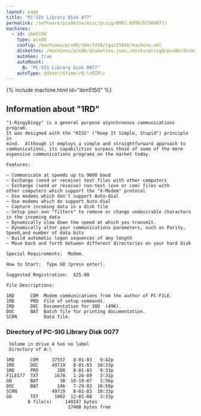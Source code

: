 ```yaml
---
layout: page
title: "PC-SIG Library Disk #77"
permalink: /software/pcx86/sw/misc/pcsig/0001-0999/DISK0077/
machines:
  - id: ibm5150
    type: pcx86
    config: /machines/pcx86/ibm/5150/cga/256kb/machine.xml
    diskettes: /machines/pcx86/diskettes.json,/disks/pcsig0/pcx86/diskettes.json
    autoGen: true
    autoMount:
      B: "PC-SIG Library Disk 0077"
    autoType: $date\r$time\rB:\rDIR\r
---
```


{% include machine.html id="ibm5150" %}

## Information about "1RD"

    "1-RingyDingy" is a general purpose asynchronous communications program.
    It was designed with the "KISS" ("Keep It Simple, Stupid") principle in
    mind.  Although it employs a simple and straightforward approach to
    communications, its capabilities surpass those of some of the more
    expensive communications programs on the market today.
    
    Features:
    
    ~ Communicate at speeds up to 9600 baud
    ~ Exchange (send or receive) text files with other computers
    ~ Exchange (send or receive) non-text (exe or com) files with
    other computers which support the "X-Modem" protocol
    ~ Use modems which don't support Auto-dial
    ~ Use modems which do support Auto-dial
    ~ Capture incoming data in a disk file
    ~ Setup your own "filters" to remove or change undesirable characters
    in the incoming data
    ~ Dynamically slow down the speed at which you transmit.
    ~ Dynamically alter your communications parameters, such as Parity,
    Speed,and number of data bits
    ~ Build automatic logon sequences of any length
    ~ Move back and forth between different directories on your hard disk
    
    Special Requirements:  Modem.
    
    How to Start:  Type GO (press enter).
    
    Suggested Registration:  $25.00
    
    File Descriptions:
    
    1RD      COM  Modem communications from the author of PC-FILE.
    1RD      PRO  File of setup commands.
    1RD      DOC  Documentation for 1RD  (49K).
    DOC      BAT  Batch file for printing documentation.
    SCRN          Data file.

### Directory of PC-SIG Library Disk 0077

     Volume in drive A has no label
     Directory of A:\

    1RD      COM     37557   8-01-83   9:42p
    1RD      DOC     49719   8-01-83  10:33p
    1RD      PRO       288   8-01-83   9:33p
    FILES77  TXT      1678   1-26-89   3:31p
    GO       BAT        38  10-19-87   3:56p
    DOC      BAT       246   7-29-83  10:59p
    SCRN             49719   8-01-83  10:33p
    GO       TXT      1002  12-01-88   3:33p
            8 file(s)     140247 bytes
                           17408 bytes free
